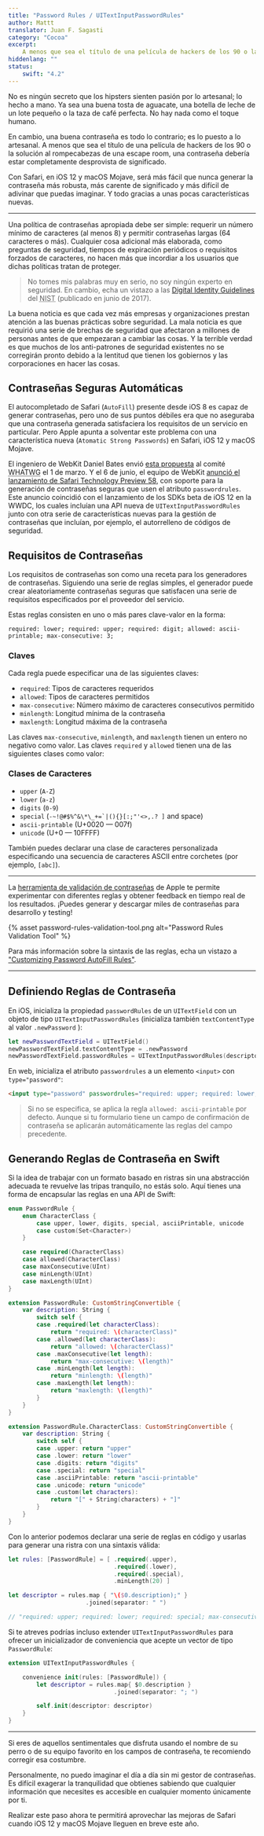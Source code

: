 ```yaml
---
title: "Password Rules / UITextInputPasswordRules"
author: Mattt
translator: Juan F. Sagasti
category: "Cocoa"
excerpt: 
    A menos que sea el título de una película de hackers de los 90 o la solución al rompecabezas de una escape room, una contraseña debería estar completamente desprovista de significado.
hiddenlang: ""
status:
    swift: "4.2"
---
```


No es ningún secreto que los hipsters sienten pasión por lo artesanal; lo hecho a mano. Ya sea una buena tosta de aguacate, una botella de leche de un lote pequeño o la taza de café perfecta.
No hay nada como el toque humano.

En cambio, una buena contraseña es todo lo contrario; es lo puesto a lo artesanal. A menos que sea el título de una película de hackers de los 90 o la solución al rompecabezas de una escape room, una contraseña debería estar completamente desprovista de significado.

Con Safari, en iOS 12 y macOS Mojave, será más fácil que nunca generar la contraseña más robusta, más carente de significado y más difícil de adivinar que puedas imaginar.
Y todo gracias a unas pocas características nuevas.

---

Una política de contraseñas apropiada debe ser simple: requerir un número mínimo de caracteres (al menos 8) y permitir contraseñas largas (64 caracteres o más). Cualquier cosa adicional más elaborada, como preguntas de seguridad, tiempos de expiración periódicos o requisitos forzados de caracteres, no hacen más que incordiar a los usuarios que dichas políticas tratan de proteger.

> No tomes mis palabras muy en serio, no soy ningún experto en seguridad.
> En cambio, echa un vistazo a las [Digital Identity Guidelines](https://nvlpubs.nist.gov/nistpubs/SpecialPublications/NIST.SP.800-63b.pdf) del <acronym title="National Institute of Standards and Technology">NIST</acronym> (publicado en junio de 2017).


La buena noticia es que cada vez más empresas y organizaciones prestan atención a las buenas prácticas sobre seguridad. 
La mala noticia es que requirió una serie de brechas de seguridad que afectaron a millones de personas antes de que empezaran a cambiar las cosas.
Y la terrible verdad es que muchos de los anti-patrones de seguridad existentes no se corregirán pronto debido a la lentitud que tienen los gobiernos y las corporaciones en hacer las cosas.

## Contraseñas Seguras Automáticas

El autocompletado de Safari (`AutoFill`) presente desde iOS 8 es capaz de generar contraseñas, pero uno de sus puntos débiles era que no aseguraba que una contraseña generada satisfaciera los requisitos de un servicio en particular. 
Pero Apple apunta a solventar este problema con una característica nueva (`Atomatic Strong Passwords`) en Safari, iOS 12 y macOS Mojave.

El ingeniero de WebKit Daniel Bates envió [esta propuesta](https://github.com/whatwg/html/issues/3518) al comité <acronym title="Web Hypertext Application Technology Working Group">WHATWG</acronym> el 1 de marzo. 
Y el 6 de junio, el equipo de WebKit [anunció el lanzamiento de Safari Technology Preview 58](https://webkit.org/blog/8327/safari-technology-preview-58-with-safari-12-features-is-now-available/), con soporte para la generación de contraseñas seguras que usen el atributo `passwordrules`. Este anuncio coincidió con el lanzamiento de los SDKs beta de iOS 12 en la WWDC, los cuales incluían una API nueva de `UITextInputPasswordRules` junto con otra serie de características nuevas para la gestión de contraseñas que incluían, por ejemplo, el autorrelleno de códigos de seguridad.


## Requisitos de Contraseñas

Los requisitos de contraseñas son como una receta para los generadores de contraseñas. Siguiendo una serie de reglas simples, el generador puede crear aleatoriamente contraseñas seguras que satisfacen una serie de requisitos especificados por el proveedor del servicio.

Estas reglas consisten en uno o más pares clave-valor en la forma:

`required: lower; required: upper; required: digit; allowed: ascii-printable; max-consecutive: 3;`

### Claves

Cada regla puede especificar una de las siguientes claves:

- `required`: Tipos de caracteres requeridos
- `allowed`: Tipos de caracteres permitidos
- `max-consecutive`: Número máximo de caracteres consecutivos permitido
- `minlength`: Longitud mínima de la contraseña
- `maxlength`: Longitud máxima de la contraseña

Las claves `max-consecutive`, `minlength`, and `maxlength` tienen un entero no negativo como valor.
Las claves `required` y `allowed` tienen una de las siguientes clases como valor:


### Clases de Caracteres

- `upper` (`A-Z`)
- `lower` (`a-z`)
- `digits` (`0-9`)
- `special` (`` -~!@#$%^&\*\_+=`|(){}[:;"'<>,.? ] `` and space)
- `ascii-printable` (U+0020 — 007f)
- `unicode` (U+0 — 10FFFF)


También puedes declarar una clase de caracteres personalizada especificando una secuencia de caracteres ASCII entre corchetes (por ejemplo, `[abc]`).

---

La [herramienta de validación de contraseñas](https://developer.apple.com/password-rules/) de Apple te permite experimentar con diferentes reglas y obtener feedback en tiempo real de los resultados. ¡Puedes generar y descargar miles de contraseñas para desarrollo y testing!

{% asset password-rules-validation-tool.png alt="Password Rules Validation Tool" %}

Para más información sobre la sintaxis de las reglas, echa un vistazo a ["Customizing Password AutoFill Rules"](https://developer.apple.com/documentation/security/password_autofill/customizing_password_autofill_rules).

---

## Definiendo Reglas de Contraseña

En iOS, inicializa la propiedad `passwordRules` de un `UITextField` con un objeto de tipo `UITextInputPasswordRules` (inicializa también `textContentType` al valor  `.newPassword` ):

```swift
let newPasswordTextField = UITextField()
newPasswordTextField.textContentType = .newPassword
newPasswordTextField.passwordRules = UITextInputPasswordRules(descriptor: "required: upper; required: lower; required: digit; max-consecutive: 2; minlength: 8;")
```

En web, inicializa el atributo `passwordrules` a un elemento `<input>` con `type="password"`:

```html
<input type="password" passwordrules="required: upper; required: lower; required: special; max-consecutive: 3;"/>
```

> Si no se especifica, se aplica la regla `allowed: ascii-printable` por defecto.
> Aunque si tu formulario tiene un campo de confirmación de contraseña se aplicarán automáticamente las reglas del campo precedente.

## Generando Reglas de Contraseña en Swift

Si la idea de trabajar con un formato basado en ristras sin una abstracción adecuada te revuelve las tripas tranquilo, no estás solo. Aquí tienes una forma de encapsular las reglas en una API de Swift:

```swift
enum PasswordRule {
    enum CharacterClass {
        case upper, lower, digits, special, asciiPrintable, unicode
        case custom(Set<Character>)
    }

    case required(CharacterClass)
    case allowed(CharacterClass)
    case maxConsecutive(UInt)
    case minLength(UInt)
    case maxLength(UInt)
}

extension PasswordRule: CustomStringConvertible {
    var description: String {
        switch self {
        case .required(let characterClass):
            return "required: \(characterClass)"
        case .allowed(let characterClass):
            return "allowed: \(characterClass)"
        case .maxConsecutive(let length):
            return "max-consecutive: \(length)"
        case .minLength(let length):
            return "minlength: \(length)"
        case .maxLength(let length):
            return "maxlength: \(length)"
        }
    }
}

extension PasswordRule.CharacterClass: CustomStringConvertible {
    var description: String {
        switch self {
        case .upper: return "upper"
        case .lower: return "lower"
        case .digits: return "digits"
        case .special: return "special"
        case .asciiPrintable: return "ascii-printable"
        case .unicode: return "unicode"
        case .custom(let characters):
            return "[" + String(characters) + "]"
        }
    }
}
```

Con lo anterior podemos declarar una serie de reglas en código y usarlas para generar una ristra con una sintaxis válida:

```swift
let rules: [PasswordRule] = [ .required(.upper),
                              .required(.lower),
                              .required(.special),
                              .minLength(20) ]

let descriptor = rules.map { "\($0.description);" }
                      .joined(separator: " ")

// "required: upper; required: lower; required: special; max-consecutive: 3;"
```

Si te atreves podrías incluso extender `UITextInputPasswordRules` para ofrecer un inicializador de conveniencia que acepte un vector de tipo `PasswordRule`:

```swift
extension UITextInputPasswordRules {

    convenience init(rules: [PasswordRule]) {
        let descriptor = rules.map{ $0.description }
                              .joined(separator: "; ")

        self.init(descriptor: descriptor)
    }
}
```

---

Si eres de aquellos sentimentales que disfruta usando el nombre de su perro o de su equipo favorito en los campos de contraseña, te recomiendo corregir esa costumbre.

Personalmente, no puedo imaginar el día a día sin mi gestor de contraseñas. Es difícil exagerar la tranquilidad que obtienes sabiendo que cualquier información que necesites es accesible en cualquier momento únicamente por ti.

Realizar este paso ahora te permitirá aprovechar las mejoras de Safari cuando iOS 12 y macOS Mojave lleguen en breve este año.
